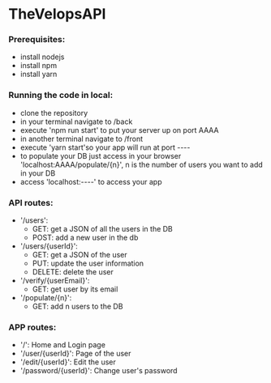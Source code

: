# TheVelopsAPI
### Prerequisites:
- install nodejs
- install npm
- install yarn

### Running the code in local:
- clone the repository
- in your terminal navigate to /back
- execute 'npm run start' to put your server up on port AAAA
- in another terminal navigate to /front
- execute 'yarn start'so your app will run at port ----
- to populate your DB just access in your browser 'localhost:AAAA/populate/{n}', n is the number of users you want to add in your DB
- access 'localhost:----' to access your app
    
### API routes:
- '/users':
    - GET: get a JSON of all the users in the DB
    - POST: add a new user in the db
- '/users/{userId}':
    - GET: get a JSON of the user 
    - PUT: update the user information
    - DELETE: delete the user
- '/verify/{userEmail}':
    - GET: get user by its email
-  '/populate/{n}':
    - GET: add n users to the DB
        
### APP routes:
- '/': Home and Login page
- '/user/{userId}': Page of the user
- '/edit/{userId}': Edit the user
- '/password/{userId}': Change user's password